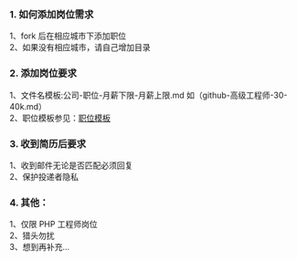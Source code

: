 ### 1. 如何添加岗位需求

1、fork 后在相应城市下添加职位  
2、如果没有相应城市，请自己增加目录

### 2. 添加岗位要求

1、文件名模板:公司-职位-月薪下限-月薪上限.md 如（github-高级工程师-30-40k.md）  
2、职位模板参见：[职位模板](https://github.com/ThinkDevelopers/php-Jobs/blob/master/%E8%81%8C%E4%BD%8D%E6%A8%A1%E6%9D%BF.md)


### 3. 收到简历后要求

1、收到邮件无论是否匹配必须回复  
2、保护投递者隐私

### 4. 其他：

1、仅限 PHP 工程师岗位  
2、猎头勿扰  
3、想到再补充...  
